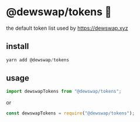 # @dewswap/tokens 🍈

the default token list used by <https://dewswap.xyz>

## install

```ts
yarn add @dewswap/tokens
```

## usage

```ts
import dewswapTokens from "@dewswap/tokens";
```

or

```js
const dewswapTokens = require("@dewswap/tokens");
```
